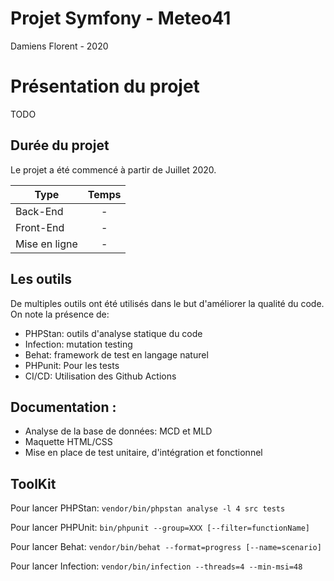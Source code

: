 # Projet Symfony - Meteo41
Damiens Florent - 2020

# Présentation du projet
TODO

## Durée du projet
Le projet a été commencé à partir de Juillet 2020.

| Type            |               Temps                |
|-----------------|:----------------------------------:|
| Back-End        | -                                  |
| Front-End       | -                                  |
| Mise en ligne   | -                                  |

## Les outils
De multiples outils ont été utilisés dans le but d'améliorer la qualité du code. On note la présence de:
* PHPStan: outils d'analyse statique du code
* Infection: mutation testing
* Behat: framework de test en langage naturel
* PHPunit: Pour les tests
* CI/CD: Utilisation des Github Actions

## Documentation :
* Analyse de la base de données: MCD et MLD
* Maquette HTML/CSS 
* Mise en place de test unitaire, d'intégration et fonctionnel
		
## ToolKit
Pour lancer PHPStan:
`vendor/bin/phpstan analyse -l 4 src tests`

Pour lancer PHPUnit:
`bin/phpunit --group=XXX [--filter=functionName]`

Pour lancer Behat:
`vendor/bin/behat --format=progress [--name=scenario]`

Pour lancer Infection:
`vendor/bin/infection --threads=4 --min-msi=48`